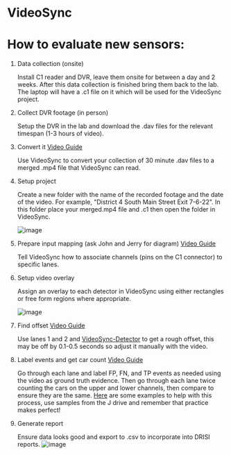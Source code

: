 # VideoSync

# How to evaluate new sensors:

1. Data collection (onsite)

    Install C1 reader and DVR, leave them onsite for between a day and 2 weeks. After this data collection is finished bring them back to the lab. The laptop will have a .c1 file on it which will be used for the VideoSync project.

2. Collect DVR footage (in person)

    Setup the DVR in the lab and download the .dav files for the relevant timespan (1-3 hours of video).

3. Convert it [Video Guide](https://youtu.be/Lj_tpmGs7Ek)

    Use VideoSync to convert your collection of 30 minute .dav files to a merged .mp4 file that VideoSync can read.

4. Setup project

    Create a new folder with the name of the recorded footage and the date of the video. For example, "District 4 South Main Street Exit 7-6-22". In this folder place your merged.mp4 file and .c1 then open the folder in VideoSync.
    
    ![image](https://user-images.githubusercontent.com/39971693/184751352-c2343615-34c8-42db-9035-57fed41cac17.png)


5. Prepare input mapping (ask John and Jerry for diagram) [Video Guide](https://youtu.be/yb7O_hr6lQQ)

    Tell VideoSync how to associate channels (pins on the C1 connector) to specific lanes.

6. Setup video overlay

    Assign an overlay to each detector in VideoSync using either rectangles or free form regions where appropriate.
    
    ![image](https://user-images.githubusercontent.com/39971693/184766016-df0a5ed8-fd9b-49f6-9fb6-b97f59806986.png)

7. Find offset [Video Guide](https://youtu.be/R9qw9XulTac)

    Use lanes 1 and 2 and [VideoSync-Detector](https://github.com/julianofhernandez/VideoSync-Detector) to get a rough offset, this may be off by 0.1-0.5 seconds so adjust it manually with the video.

8. Label events and get car count [Video Guide](https://youtu.be/y-9YSPpMVsU)

    Go through each lane and label FP, FN, and TP events as needed using the video as ground truth evidence. Then go through each lane twice counting the cars on the upper and lower channels, then compare to ensure they are the same. [Here](https://github.com/julianofhernandez/VideoSync/blob/master/docs/sensitivity.md) are some examples to help with this process, use samples from the J drive and remember that practice makes perfect!

9. Generate report

    Ensure data looks good and export to .csv to incorporate into DRISI reports.
    ![image](https://user-images.githubusercontent.com/39971693/184764881-2fcc3944-f1ba-4cf6-81b6-286fc5863b85.png)

